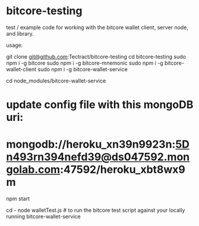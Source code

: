 # bitcore-testing

test / example code for working with the bitcore wallet client, server node, and library. 

usage:

git clone git@github.com:Tectract/bitcore-testing
cd bitcore-testing
sudo npm i -g bitcore
sudo npm i -g bitcore-mnemonic
sudo npm i -g bitcore-wallet-client
sudo npm i -g bitcore-wallet-service

cd node_modules/bitcore-wallet-service
# update config file with this mongoDB uri: 
# mongodb://heroku_xn39n9923n:5Dn493rn394nefd39@ds047592.mongolab.com:47592/heroku_xbt8wx9m
npm start

cd -
node walletTest.js   # to run the bitcore test script against your locally running bitcore-wallet-service






    




